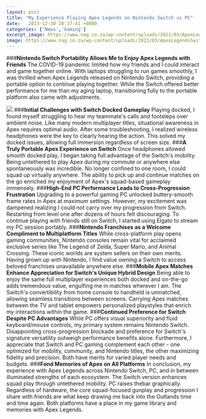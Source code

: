 ```yaml
---
layout: post
title: "My Experience Playing Apex Legends on Nintendo Switch vs PC"
date:   2023-12-30 20:37:41 +0000
categories: ['News','Gaming']
excerpt_image: https://www.nag.co.za/wp-content/uploads/2021/03/ApexLegendsSwitchPathfinder_feat.jpg
image: https://www.nag.co.za/wp-content/uploads/2021/03/ApexLegendsSwitchPathfinder_feat.jpg
---
```


###**Nintendo Switch Portability Allows Me to Enjoy Apex Legends with Friends**
The COVID-19 pandemic limited how my friends and I could interact and game together online. With laptops struggling to run games smoothly, I was thrilled when Apex Legends released on Nintendo Switch, providing a portable option to continue playing together. While the Switch offered better performance for me than my aging laptop, transitioning fully to the portable platform also came with adjustments. 

![](https://www.nag.co.za/wp-content/uploads/2021/03/ApexLegendsSwitchPathfinder_feat.jpg)
###**Initial Challenges with Switch Docked Gameplay**
Playing docked, I found myself struggling to hear my teammate's calls and footsteps over ambient noise. Like many modern multiplayer titles, situational awareness in Apex requires optimal audio. After some troubleshooting, I realized wireless headphones were the key to clearly hearing the action. This solved my docked issues, allowing full immersion regardless of screen size.
###**A Truly Portable Apex Experience on Switch** 
Once headphones allowed smooth docked play, I began taking full advantage of the Switch's mobility. Being untethered to play Apex during my commute or anywhere else spontaneously was incredible. No longer confined to one room, I could squad up virtually anywhere. The ability to pick up and continue matches on the go enriched my enjoyment of Apex's squad-based gameplay immensely. 
###**High-End PC Performance Leads to Cross-Progression Frustration**
Upgrading to a powerful gaming PC unlocked buttery-smooth frame rates in Apex at maximum settings. However, my excitement was dampened realizing I could not carry over my progression from Switch. Restarting from level one after dozens of hours felt discouraging. To continue playing with friends still on Switch, I started using Elgato to stream my PC session portably. 
###**Nintendo Franchises as a Welcome Compliment to Multiplatform Titles** 
While cross-platform play opens gaming communities, Nintendo consoles remain vital for acclaimed exclusive series like The Legend of Zelda, Super Mario, and Animal Crossing. These iconic worlds are system sellers on their own merits. Having grown up with Nintendo, I find value owning a Switch to access beloved franchises unavailable anywhere else. 
###**Mobile Apex Matches Enhance Appreciation for Switch's Unique Hybrid Design**
Being able to enjoy the same full multiplayer experiences both docked and on-the-go adds tremendous value, engulfing me in matches wherever I am. The Switch's convertibility from home console to handheld is unmatched, allowing seamless transitions between screens. Carrying Apex matches between the TV and tablet empowers personalized playstyles that enrich my interactions within the game.
###**Continued Preference for Switch Despite PC Advantages**
While PC offers visual superiority and fluid keyboard/mouse controls, my primary system remains Nintendo Switch. Disappointing cross-progression blockade and preference for Switch's signature versatility outweigh performance benefits alone. Furthermore, I appreciate that Switch and PC gaming complement each other - one optimized for mobility, community, and Nintendo titles, the other maximizing fidelity and precision. Both have merits for varied player needs and budgets.
###**Fond Memories of Apex on All Platforms** 
In conclusion, my experience with Apex Legends across Nintendo Switch, PC, and in between illuminated strengths of each ecosystem. The Switch version enhances squad play through untethered mobility. PC raises thebar graphically. Regardless of hardware, the core squad-focused gunplay and progression I share with friends are what keep drawing me back into the Outlands time and time again. Both platforms have a place in my game library and memories with Apex Legends.